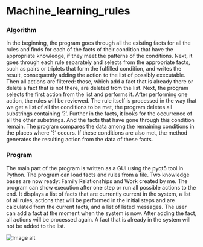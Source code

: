 # Machine_learning_rules


### Algorithm
In the beginning, the program goes through all the existing facts for all the rules and finds for each of the facts of their condition that have the appropriate knowledge, if they meet the patterns of the conditions. Next, it goes through each rule separately and selects from the appropriate facts, such as pairs or triplets that form the fulfilled condition, and writes the result, consequently adding the action to the list of possibly executable.
Then all actions are filtered: those, which add a fact that is already there or delete a fact that is not there, are deleted from the list.
Next, the program selects the first action from the list and performs it. After performing one action, the rules will be reviewed.
The rule itself is processed in the way that we get a list of all the conditions to be met, the program deletes all substrings containing ‘?‘. Further in the facts, it looks for the occurrence of all the other substrings. And the facts that have gone through this condition remain. The program compares the data among the remaining conditions in the places where ‘?‘ occurs. If these conditions are also met, the method generates the resulting action from the data of these facts.

### Program
The main part of the program is written as a GUI using the pyqt5 tool in Python.
The program can load facts and rules from a file. Two knowledge bases are now ready: Family Relationships and Work created by me.
The program can show execution after one step or run all possible actions to the end. It displays a list of facts that are currently current in the system, a list of all rules, actions that will be performed in the initial steps and are calculated from the current facts, and a list of listed messages.
The user can add a fact at the moment when the system is now. After adding the fact, all actions will be processed again. A fact that is already in the system will not be added to the list.

![Image alt](https://github.com/AdaVarts/Machine_learning_rules/blob/main/Example.png)
